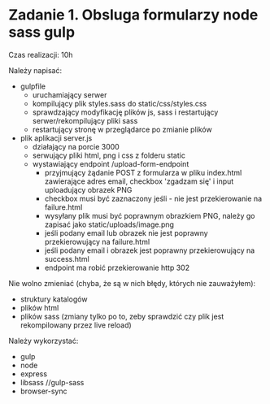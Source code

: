 # Zadanie 1. Obsluga formularzy node sass gulp

Czas realizacji: 10h

Należy napisać:

 - gulpfile 
   + uruchamiający serwer
   + kompilujący plik styles.sass do static/css/styles.css
   + sprawdzający modyfikację plików js, sass i restartujący serwer/rekompilujący pliki sass
   + restartujący stronę w przeglądarce po zmianie plików
 - plik aplikacji server.js 
   + działający na porcie 3000
   + serwujący pliki html, png i css z folderu static
   - wystawiający endpoint /upload-form-endpoint
     - przyjmujący żądanie POST z formularza w pliku index.html zawierające adres email, checkbox 'zgadzam się' i input uploadujący obrazek PNG
     - checkbox musi być zaznaczony jeśli - nie jest przekierowanie na failure.html
     - wysyłany plik musi być poprawnym obrazkiem PNG, należy go zapisać jako static/uploads/image.png
     - jeśli podany email lub obrazek nie jest poprawny przekierowujący na failure.html
     - jeśli podany email i obrazek jest poprawny przekierowujący na success.html
     - endpoint ma robić przekierowanie http 302

Nie wolno zmieniać (chyba, że są w nich błędy, których nie zauważyłem):

 - struktury katalogów
 - plików html
 - plików sass (zmiany tylko po to, zeby sprawdzić czy plik jest rekompilowany przez live reload)

Należy wykorzystać:

 - gulp
 - node
 - express 
 - libsass   //gulp-sass
 - browser-sync
